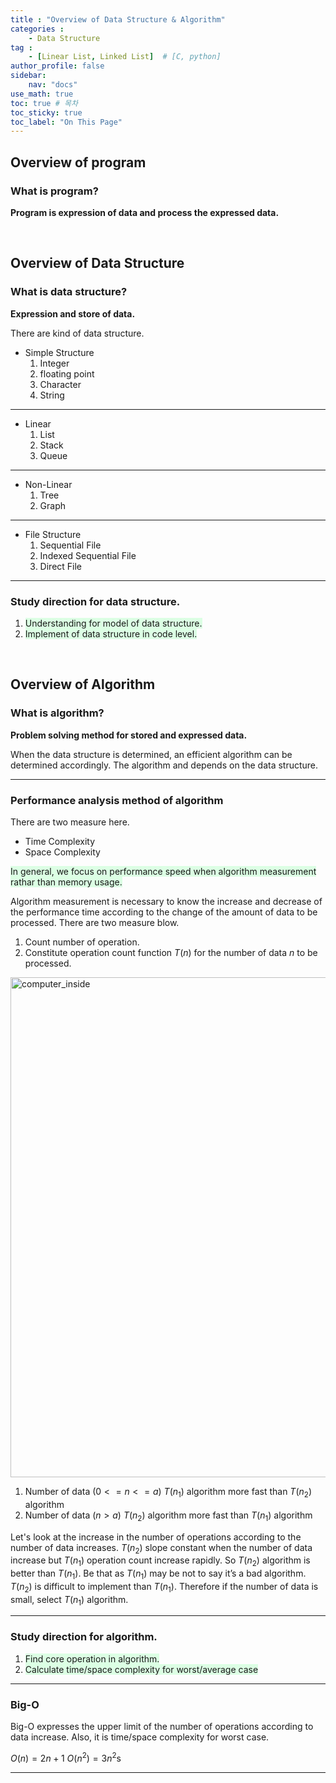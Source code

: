 ```yaml
---
title : "Overview of Data Structure & Algorithm"
categories : 
    - Data Structure
tag :
    - [Linear List, Linked List]  # [C, python]
author_profile: false
sidebar:
    nav: "docs"
use_math: true
toc: true # 목차
toc_sticky: true
toc_label: "On This Page"
---
```


## Overview of program
### What is program?
**Program is expression of data and process the expressed data.**

<br/>

## Overview of Data Structure
### What is data structure?
**Expression and store of data.**

There are kind of data structure.

* Simple Structure
    1. Integer
    2. floating point
    3. Character
    4. String

---

* Linear
    1. List
    2. Stack
    3. Queue

---

* Non-Linear
    1. Tree
    2. Graph

---

* File Structure
    1. Sequential File
    2. Indexed Sequential File
    3. Direct File

---

### Study direction for data structure.
1. <span style='background-color: #dcffe4'>Understanding for model of data structure.</span>  
2. <span style='background-color: #dcffe4'>Implement of data structure in code level.</span> 

<br/>

## Overview of Algorithm
### What is algorithm?
**Problem solving method for stored and expressed data.**

When the data structure is determined, an efficient algorithm can be determined accordingly. The algorithm and depends on the data structure.

---

### Performance analysis method of algorithm
There are two measure here. 

* Time Complexity
* Space Complexity

<span style='background-color: #dcffe4'>In general, we focus on performance speed when algorithm measurement rathar than memory usage.</span>  

Algorithm measurement is necessary to know the increase and decrease of the performance time according to the change of the amount of data to be processed. There are two measure blow. 

1. Count number of operation.
2. Constitute operation count function $T(n)$ for the number of data $n$ to be processed.

<img width="800" alt="computer_inside" src="https://user-images.githubusercontent.com/92430498/142577982-a6fc5002-4ba3-4a2d-bad7-c196e72c44a6.png"> 

1. Number of data ($0 <= n <= a$)
$T(n_1)$ algorithm more fast than $T(n_2)$ algorithm
2. Number of data ($n > a$)
$T(n_2)$ algorithm more fast than $T(n_1)$ algorithm
    
Let's look at the increase in the number of operations according to the number of data increases.
$T(n_2)$ slope constant when the number of data increase but $T(n_1)$ operation count increase rapidly. So $T(n_2)$ algorithm is better than $T(n_1)$. Be that as $T(n_1)$ may be not to say it’s a bad algorithm. $T(n_2)$ is difficult to implement than $T(n_1)$. Therefore if the number of data is small, select $T(n_1)$ algorithm.

---

### Study direction for algorithm.
1. <span style='background-color: #dcffe4'>Find core operation in algorithm.</span>  
2. <span style='background-color: #dcffe4'>Calculate time/space complexity for worst/average case</span> 

---

### Big-O 
Big-O expresses the upper limit of the number of operations according to data increase. Also, it is time/space complexity for worst case.

$O(n) = 2n + 1$ 
$O(n^2) = 3n^2$s

---








